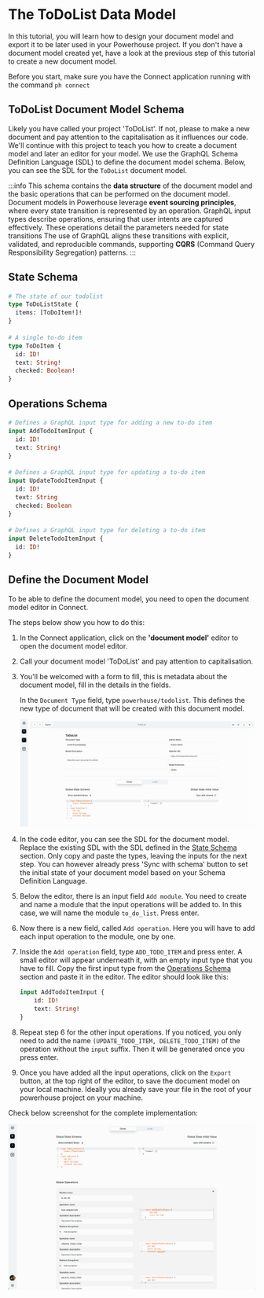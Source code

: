 
# The ToDoList Data Model

In this tutorial, you will learn how to design your document model and export it to be later used in your Powerhouse project.
If you don't have a document model created yet, have a look at the previous step of this tutorial to create a new document model.

Before you start, make sure you have the Connect application running with the command `ph connect`

## ToDoList Document Model Schema

Likely you have called your project 'ToDoList'. If not, please to make a new document and pay attention to the capitalisation as it influences our code. We'll continue with this project to teach you how to create a document model and later an editor for your model. We use the GraphQL Schema Definition Language (SDL) to define the document model schema. Below, you can see the SDL for the `ToDoList` document model.

:::info
This schema contains the **data structure** of the document model and the basic operations that can be performed on the document model.
Document models in Powerhouse leverage **event sourcing principles**, where every state transition is represented by an operation. GraphQL input types describe operations, ensuring that user intents are captured effectively. These operations detail the parameters needed for state transitions The use of GraphQL aligns these transitions with explicit, validated, and reproducible commands, supporting **CQRS** (Command Query Responsibility Segregation) patterns.
:::

## State Schema

```graphql
# The state of our todolist
type ToDoListState {
  items: [ToDoItem!]!
}

# A single to-do item
type ToDoItem {
  id: ID!
  text: String!
  checked: Boolean!
}
```

## Operations Schema

```graphql
# Defines a GraphQL input type for adding a new to-do item
input AddTodoItemInput {
  id: ID!
  text: String!
}

# Defines a GraphQL input type for updating a to-do item
input UpdateTodoItemInput {
  id: ID!
  text: String
  checked: Boolean
}

# Defines a GraphQL input type for deleting a to-do item
input DeleteTodoItemInput {
  id: ID!
}
```

## Define the Document Model

To be able to define the document model, you need to open the document model editor in Connect. 

The steps below show you how to do this:

1. In the Connect application, click on the **'document model'** editor to open the document model editor.
2. Call your document model 'ToDoList' and pay attention to capitalisation. 
3. You'll be welcomed with a form to fill, this is metadata about the document model, fill in the details in the fields. 

    In the `Document Type` field, type `powerhouse/todolist`. This defines the new type of document that will be created with this document model.
    
    ![ToDoList Document Model Form Metadata](./images/DocumentModelHeader.png)

4. In the code editor, you can see the SDL for the document model. Replace the existing SDL with the SDL defined in the [State Schema](#state-schema) section. Only copy and paste the types, leaving the inputs for the next step. You can however already press 'Sync with schema' button to set the initial state of your document model based on your Schema Definition Language. 
5. Below the editor, there is an input field `Add module`. You need to create and name a module that the input operations will be added to. In this case, we will name the module `to_do_list`. Press enter.
6. Now there is a new field, called `Add operation`. Here you will have to add each input operation to the module, one by one.
7. Inside the `Add operation` field, type `ADD_TODO_ITEM` and press enter. A small editor will appear underneath it, with an empty input type that you have to fill. Copy the first input type from the [Operations Schema](#operations-schema) section and paste it in the editor. The editor should look like this:

    ```graphql
    input AddTodoItemInput {
        id: ID!
        text: String!
    }
    ```

7. Repeat step 6 for the other input operations. If you noticed, you only need to add the name `(UPDATE_TODO_ITEM, DELETE_TODO_ITEM)` of the operation without the `input` suffix. Then it will be generated once you press enter.
8. Once you have added all the input operations, click on the `Export` button, at the top right of the editor, to save the document model on your local machine. Ideally you already save your file in the root of your powerhouse project on your machine.

Check below screenshot for the complete implementation:

![ToDoList Document Model](./images/DocumentModelOperations.png)
